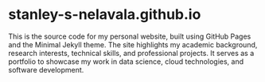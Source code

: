 # stanley-s-nelavala.github.io
This is the source code for my personal website, built using GitHub Pages and the Minimal Jekyll theme. The site highlights my academic background, research interests, technical skills, and professional projects. It serves as a portfolio to showcase my work in data science, cloud technologies, and software development.
